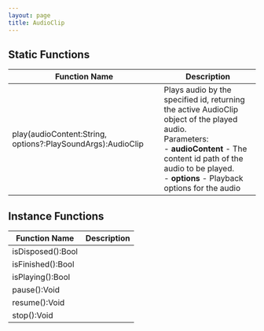 ```yaml
---
layout: page
title: AudioClip
---
```


## Static Functions

| Function Name | Description |
| --------------- | ------------- |
| play(audioContent:String, options?:PlaySoundArgs):AudioClip | Plays audio by the specified id, returning the active AudioClip object of the played audio.<br>Parameters:<br>- **audioContent** - The content id path of the audio to be played.<br>- **options** - Playback options for the audio |


## Instance Functions

| Function Name | Description |
| --------------- | ------------- |
| isDisposed():Bool |  |
| isFinished():Bool |  |
| isPlaying():Bool |  |
| pause():Void |  |
| resume():Void |  |
| stop():Void |  |


